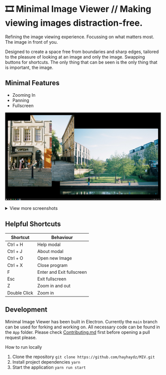# 🎞️ Minimal Image Viewer // Making viewing images distraction-free.

Refining the image viewing experience.
Focussing on what matters most.
The image in front of you.

Designed to create a space free from boundaries and sharp edges, tailored to the pleasure of looking at an image and only the image. Swapping buttons for shortcuts. The only thing that can be seen is the only thing that is important, the image.

## Minimal Features
- Zooming In
- Panning
- Fullscreen

![Shows a desktop with three windows all overlapping each other. One window contains a street scene with a small food business and people outside. The second presents a narrow street with a tree at the end of it. The last window holds an image of a riverbank with a park and buildings in the distance.](Assets/Screenshots/screenshot_003.jpg?raw=true "Screenshot Three")
<details>
  <summary>View more screenshots</summary>
  
  
  ![Shows a desktop with two windows with curved corners and no border. One window on the left of the desktop contains a mountain image. The window on the right contains a wheat field with a hill in the background.](Assets/Screenshots/screenshot_002.jpg?raw=true "Screenshot Two")
  
  
  ![Shows a desktop with a window with curved corners and no border in the center displaying a mountain image.](Assets/Screenshots/screenshot_001.jpg?raw=true "Screenshot One")
</details>

## Helpful Shortcuts

| Shortcut       | Behaviour                   |
| -------------- | --------------------------- |
| Ctrl + H       | Help modal                  |
| Ctrl + J       | About modal                 |
| Ctrl + O       | Open new Image              |
| Ctrl + X       | Close program               |
| F              | Enter and Exit fullscreen   |
| Esc            | Exit fullscreen             |
| Z              | Zoom in and out             |
| Double Click   | Zoom in                     |

## Development
Minimal Image Viewer has been built in Electron. Currently the ```main``` branch can be used for forking and working on. All necessary code can be found in the ```App``` folder.
Please check [Contributing.md](/CONTRIBUTING.md) first before opening a pull request please.

How to run locally

1. Clone the repository
```git clone https://github.com/hayhaydz/MIV.git```
2. Install project dependencies
```yarn```
3. Start the application
```yarn run start```
